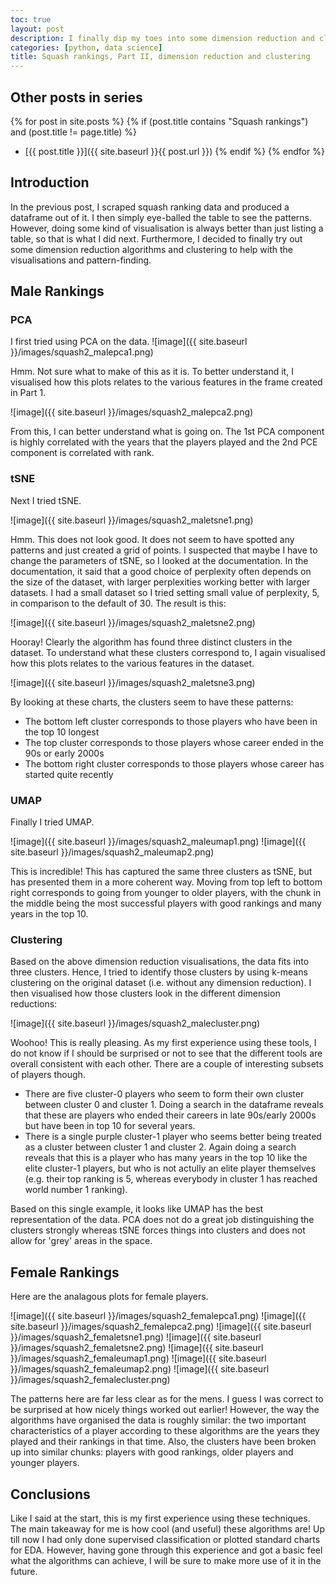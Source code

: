 ```yaml
---
toc: true
layout: post
description: I finally dip my toes into some dimension reduction and clustering algorithms, by visualising the data I scraped in Part I of this series. 
categories: [python, data science]
title: Squash rankings, Part II, dimension reduction and clustering
---
```

## Other posts in series
{% for post in site.posts %}
{% if (post.title contains "Squash rankings") and (post.title != page.title) %}
* [{{ post.title }}]({{ site.baseurl }}{{ post.url }})
{% endif %}
{% endfor %}

## Introduction
In the previous post, I scraped squash ranking data and produced a dataframe out of it. I then simply eye-balled the table to see the patterns. However, doing some kind of visualisation is always better than just listing a table, so that is what I did next.  Furthermore, I decided to finally try out some dimension reduction algorithms and clustering to help with the visualisations and pattern-finding.

## Male Rankings
### PCA
I first tried using PCA on the data.
![image]({{ site.baseurl }}/images/squash2_malepca1.png)

Hmm.  Not sure what to make of this as it is. To better understand it, I visualised how this plots relates to the various features in the frame created in Part 1.

![image]({{ site.baseurl }}/images/squash2_malepca2.png)

From this, I can better understand what is going on. The 1st PCA component is highly correlated with the years that the players played and the 2nd PCE component is correlated with rank.

### tSNE
Next I tried tSNE.

![image]({{ site.baseurl }}/images/squash2_maletsne1.png)

Hmm. This does not look good. It does not seem to have spotted any patterns and just created a grid of points.  I suspected that maybe I have to change the parameters of tSNE, so I looked at the documentation. In the documentation, it said that a good choice of perplexity often depends on the size of the dataset, with larger perplexities working better with larger datasets. I had a small dataset so I tried setting  small value of perplexity, 5, in comparison to the default of 30.  The result is this:

![image]({{ site.baseurl }}/images/squash2_maletsne2.png)

Hooray! Clearly the algorithm has found three distinct clusters in the dataset.  To understand what these clusters correspond to, I again visualised how this plots relates to the various features in the dataset.

![image]({{ site.baseurl }}/images/squash2_maletsne3.png)

By looking at these charts, the clusters seem to have these patterns:
* The bottom left cluster corresponds to those players who have been in the top 10 longest
* The top cluster corresponds to those players whose career ended in the 90s or early 2000s
* The bottom right cluster corresponds to those players whose career has started quite recently


### UMAP
Finally I tried UMAP.

![image]({{ site.baseurl }}/images/squash2_maleumap1.png)
![image]({{ site.baseurl }}/images/squash2_maleumap2.png)

This is incredible! This has captured the same three clusters as tSNE, but has presented them in a more coherent way. Moving from top left to bottom right corresponds to going from younger to older players, with the chunk in the middle being the most successful players with good rankings and many years in the top 10.


### Clustering
Based on the above dimension reduction visualisations, the data fits into three clusters. Hence, I tried to identify those clusters by using k-means clustering on the original dataset (i.e. without any dimension reduction). I then visualised how those clusters look in the different dimension reductions:

![image]({{ site.baseurl }}/images/squash2_malecluster.png)

Woohoo! This is really pleasing. As my first experience using these tools, I do not know if I should be surprised or not to see that the different tools are overall consistent with each other. There are a couple of interesting subsets of players though.
* There are five cluster-0 players who seem to form their own cluster between cluster 0 and cluster 1. Doing a search in the dataframe reveals that these are players who ended their careers in late 90s/early 2000s but have been in top 10 for several years.
* There is a single purple cluster-1 player who seems better being treated as a cluster between cluster 1 and cluster 2. Again doing a search reveals that this is a player who has many years in the top 10 like the elite cluster-1 players, but who is not actully an elite player themselves (e.g. their top ranking is 5, whereas everybody in cluster 1 has reached world number 1 ranking).

Based on this single example, it looks like UMAP has the best representation of the data. PCA does not do a great job distinguishing the clusters strongly whereas tSNE forces things into clusters and does not allow for 'grey' areas in the space.

## Female Rankings
Here are the analagous plots for female players.

![image]({{ site.baseurl }}/images/squash2_femalepca1.png)
![image]({{ site.baseurl }}/images/squash2_femalepca2.png)
![image]({{ site.baseurl }}/images/squash2_femaletsne1.png)
![image]({{ site.baseurl }}/images/squash2_femaletsne2.png)
![image]({{ site.baseurl }}/images/squash2_femaleumap1.png)
![image]({{ site.baseurl }}/images/squash2_femaleumap2.png)
![image]({{ site.baseurl }}/images/squash2_femalecluster.png)

The patterns here are far less clear as for the mens. I guess I was correct to be surprised at how nicely things worked out earlier! However, the way the algorithms have organised the data is roughly similar: the two important characteristics of a player according to these algorithms are the years they played and their rankings in that time. Also, the clusters have been broken up into similar chunks: players with good rankings, older players and younger players.

## Conclusions
Like I said at the start, this is my first experience using these techniques. The main takeaway for me is how cool (and useful) these algorithms are! Up till now I had only done supervised classification or plotted standard charts for EDA. However, having gone through this experience and got a basic feel what the algorithms can achieve, I will be sure to make more use of it in the future.

